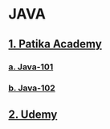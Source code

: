 # JAVA

## [1. Patika Academy](https://github.com/korhanertancakmak/JAVA/tree/master/src/PatikaDev)

### [a. Java-101](https://github.com/korhanertancakmak/JAVA/tree/master/src/PatikaDev/Java101)

### [b. Java-102](https://github.com/korhanertancakmak/JAVA/tree/master/src/PatikaDev/Java102)

## [2. Udemy](https://github.com/korhanertancakmak/JAVA/tree/master/src/Udemy)
